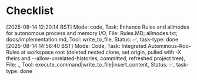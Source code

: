 # Checklist
[2025-08-14 12:20:14 BST] Mode: code, Task: Enhance Rules and allmodes for autonomous process and memory I/O, File: Rules.MD; allmodes.txt; docs/implementation.md, Tool: write_to_file, Status: ✅, task-type: done
[2025-08-14 14:56:40 BST] Mode: Code, Task: Integrated Autominous-Roo-Rules at workspace root (deleted nested clone, set origin, pulled with -X theirs and --allow-unrelated-histories, committed, refreshed project tree), File: ., Tool: execute_command|write_to_file|insert_content, Status: ✅, task-type: done